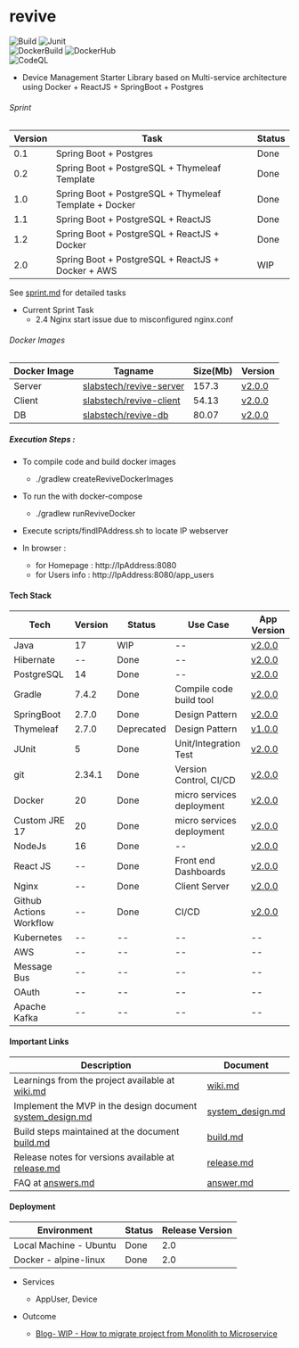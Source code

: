 # revive
 
![Build](https://github.com/sachinsshetty/revive/actions/workflows/branch.yml/badge.svg)
![Junit](https://github.com/sachinsshetty/revive/actions/workflows/test_unit_integration.yml/badge.svg)  
![DockerBuild](https://github.com/sachinsshetty/revive/actions/workflows/main.yml/badge.svg)
![DockerHub](https://github.com/sachinsshetty/revive/actions/workflows/docker_hub.yml/badge.svg)  
![CodeQL](https://github.com/sachinsshetty/revive/actions/workflows/codeql-analysis.yml/badge.svg)

* Device Management Starter Library based on Multi-service architecture using Docker + ReactJS + SpringBoot + Postgres



###### Sprint

| Version | Task | Status |
|---|---|---|
|0.1|Spring Boot + Postgres|Done|
|0.2|Spring Boot + PostgreSQL + Thymeleaf Template|Done|
|1.0|Spring Boot + PostgreSQL + Thymeleaf Template + Docker|Done|
|1.1|Spring Boot + PostgreSQL + ReactJS |Done|
|1.2|Spring Boot + PostgreSQL + ReactJS + Docker|Done|
|2.0|Spring Boot + PostgreSQL + ReactJS + Docker +  AWS|WIP|

  See [sprint.md](https://github.com/sachinsshetty/revive/blob/main/docs/sprint.md) for detailed tasks

  * Current Sprint Task
     * 2.4 Nginx start issue due to misconfigured nginx.conf



###### Docker Images

| Docker Image | Tagname | Size(Mb) | Version |
|---|---|---|---|
| Server | [slabstech/revive-server](https://hub.docker.com/r/slabstech/revive-server) | 157.3 | [v2.0.0](https://github.com/sachinsshetty/revive/releases/tag/v2.0.0) |
| Client | [slabstech/revive-client](https://hub.docker.com/r/slabstech/revive-client) | 54.13 | [v2.0.0](https://github.com/sachinsshetty/revive/releases/tag/v2.0.0) |
| DB | [slabstech/revive-db](https://hub.docker.com/r/slabstech/revive-db) | 80.07 | [v2.0.0](https://github.com/sachinsshetty/revive/releases/tag/v2.0.0) |



##### Execution Steps :
  * To compile code and build docker images
    * ./gradlew createReviveDockerImages

  * To run the with docker-compose 
    * ./gradlew runReviveDocker
  * Execute scripts/findIPAddress.sh to locate IP webserver

  * In browser :
    * for Homepage : http://IpAddress:8080
    * for Users info : http://IpAddress:8080/app_users



#### Tech Stack

  |Tech | Version | Status | Use Case | App Version |
  |---|---|---|---|---|
  | Java | 17  | WIP |-- | [v2.0.0](https://github.com/sachinsshetty/revive/releases/tag/v2.0.0) |
  | Hibernate | -- | Done |-- | [v2.0.0](https://github.com/sachinsshetty/revive/releases/tag/v2.0.0) |
  | PostgreSQL | 14 | Done |-- | [v2.0.0](https://github.com/sachinsshetty/revive/releases/tag/v2.0.0) |
  | Gradle | 7.4.2 | Done | Compile code build tool | [v2.0.0](https://github.com/sachinsshetty/revive/releases/tag/v2.0.0) |
  | SpringBoot  | 2.7.0 | Done | Design Pattern | [v2.0.0](https://github.com/sachinsshetty/revive/releases/tag/v2.0.0) |
  | Thymeleaf | 2.7.0 | Deprecated | Design Pattern | [v1.0.0](https://github.com/sachinsshetty/revive/releases/tag/v1.0.0) |
  | JUnit | 5 | Done | Unit/Integration Test | [v2.0.0](https://github.com/sachinsshetty/revive/releases/tag/v2.0.0) |
  | git | 2.34.1 | Done | Version Control, CI/CD | [v2.0.0](https://github.com/sachinsshetty/revive/releases/tag/v2.0.0)|
  | Docker | 20 | Done | micro services deployment | [v2.0.0](https://github.com/sachinsshetty/revive/releases/tag/v2.0.0) |
  | Custom JRE 17 | 20 | Done | micro services deployment | [v2.0.0](https://github.com/sachinsshetty/revive/releases/tag/v2.0.0) |
  | NodeJs | 16 | Done |-- | [v2.0.0](https://github.com/sachinsshetty/revive/releases/tag/v2.0.0) |
  | React JS | -- | Done | Front end Dashboards | [v2.0.0](https://github.com/sachinsshetty/revive/releases/tag/v2.0.0)|
  | Nginx | -- | Done | Client Server | [v2.0.0](https://github.com/sachinsshetty/revive/releases/tag/v2.0.0) |
  | Github Actions Workflow | -- | Done | CI/CD | [v2.0.0](https://github.com/sachinsshetty/revive/releases/tag/v2.0.0) |
  | Kubernetes | -- | -- | -- |-- |
  | AWS | -- | -- |-- |-- |
  | Message Bus| -- |-- |-- |-- |
  | OAuth | -- | -- |-- |-- |
  | Apache Kafka | -- | -- |-- |-- |



#### Important Links

| Description | Document |
|---|---|
|Learnings from the project available at [wiki.md](https://github.com/sachinsshetty/revive/blob/main/docs/wiki.md)|[wiki.md](https://github.com/sachinsshetty/revive/blob/main/doc/wiki.md)|
|Implement the MVP in the design document [system_design.md](https://github.com/sachinsshetty/revive/blob/main/docs/system_design.md)|[system_design.md](https://github.com/sachinsshetty/revive/blob/main/doc/system_design.md)|
|Build steps maintained at the document [build.md](https://github.com/sachinsshetty/revive/blob/main/docs/build.md)|[build.md](https://github.com/sachinsshetty/revive/blob/main/doc/build.md)|
|Release notes for versions available at [release.md](https://github.com/sachinsshetty/revive/blob/main/docs/release.md)|[release.md](https://github.com/sachinsshetty/revive/blob/main/doc/release.md)|
|FAQ at [answers.md](https://github.com/sachinsshetty/revive/blob/main/docs/answers.md)|[answer.md](https://github.com/sachinsshetty/revive/blob/main/docs/answers.md)|



#### Deployment

| Environment | Status | Release Version |
|---|---|---|
| Local Machine - Ubuntu | Done | 2.0 |
| Docker - alpine-linux | Done | 2.0 |


* Services
  * AppUser, Device

* Outcome
  * [Blog- WIP - How to migrate project from Monolith to Microservice](https://slabstech.github.io/blog/monolith-microservice/)
